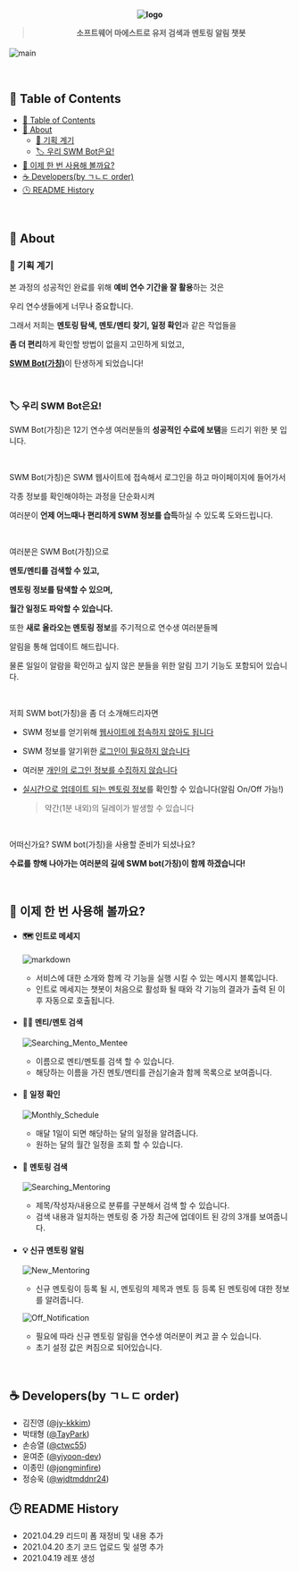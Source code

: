 <h4 align="center"> 

  ![logo](https://i.ibb.co/zHVB6DY/readme-logo.png)
  
  > 소프트웨어 마에스트로 유저 검색과 멘토링 알림 챗봇

</h4>


<p align = "center">

![main](img/Main.gif)

</p>

<br/>

## 🚩 Table of Contents

- [🚩 Table of Contents](#-table-of-contents)
- [🤖 About](#-about)
  - [🥚 기획 계기](#-기획-계기)
  - [🏷️ 우리 SWM Bot은요!](#️-우리-swm-bot은요)
- [🏃 이제 한 번 사용해 볼까요?](#-이제-한-번-사용해-볼까요)
- [☕ Developers(by ㄱㄴㄷ order)](#-developersby-ㄱㄴㄷ-order)
- [🕒 README History](#-readme-history)


<br/>

## 🤖 About

### 🥚 기획 계기

본 과정의 성공적인 완료를 위해 **예비 연수 기간을 잘 활용**하는 것은

우리 연수생들에게 너무나 중요합니다.

그래서 저희는 **멘토링 탐색, 멘토/멘티 찾기, 일정 확인**과 같은 작업들을 

**좀 더 편리**하게 확인할 방법이 없을지 고민하게 되었고, 

<u>**SWM Bot(가칭)**</u>이 탄생하게 되었습니다!

<br/>

### 🏷️ 우리 SWM Bot은요!

SWM Bot(가칭)은 12기 연수생 여러분들의 **성공적인 수료에 보탬**을 드리기 위한 봇 입니다.

<br/>

SWM Bot(가칭)은 SWM 웹사이트에 접속해서 로그인을 하고 마이페이지에 들어가서 

각종 정보를 확인해야하는 과정을 단순화시켜 

여러분이 **언제 어느때나 편리하게 SWM 정보를 습득**하실 수 있도록 도와드립니다.

<br/>

여러분은 SWM Bot(가칭)으로

**멘토/멘티를 검색할 수 있고,**

**멘토링 정보를 탐색할 수 있으며,**

**월간 일정도 파악할 수 있습니다.** 

또한 **새로 올라오는 멘토링 정보**를 주기적으로 연수생 여러분들께 

알림을 통해 업데이트 해드립니다.

물론 일일이 알람을 확인하고 싶지 않은 분들을 위한 알림 끄기 기능도 포함되어 있습니다.

<br/>

저희 SWM bot(가칭)을 좀 더 소개해드리자면


- SWM 정보를 얻기위해 <u>웹사이트에 접속하지 않아도 됩니다</u>

- SWM 정보를 알기위한 <u>로그인이 필요하지 않습니다</u>

- 여러분 <u>개인의 로그인 정보를 수집하지 않습니다</u>

- <u>실시간으로 업데이트 되는 멘토링 정보</u>를 확인할 수 있습니다(알림 On/Off 가능!)
    > 약간(1분 내외)의 딜레이가 발생할 수 있습니다

<br/>

어떠신가요? SWM bot(가칭)을 사용할 준비가 되셨나요?

**수료를 향해 나아가는 여러분의 길에 SWM bot(가칭)이 함께 하겠습니다!**

<br/>

## 🏃 이제 한 번 사용해 볼까요? 

- #### 🗺️ 인트로 메세지

  ![markdown](https://i.ibb.co/SK1jNg2/image.png)

   * 서비스에 대한 소개와 함께 각 기능을 실행 시킬 수 있는 메시지 블록입니다.
   * 인트로 메세지는 챗봇이 처음으로 활성화 될 때와 각 기능의 결과가 출력 된 이후 자동으로 호출됩니다.


- #### 👩‍👦 멘티/멘토 검색

  ![Searching_Mento_Mentee](img/Searching_Mento_Mentee.gif)

  * 이름으로 멘티/멘토를 검색 할 수 있습니다.
  * 해당하는 이름을 가진 멘토/멘티를 관심기술과 함께 목록으로 보여줍니다.

- #### 📅 일정 확인

  ![Monthly_Schedule](img/Monthly_Schedule.gif)

  * 매달 1일이 되면 해당하는 달의 일정을 알려줍니다.
  * 원하는 달의 월간 일정을 조회 할 수 있습니다.


- #### 🔎 멘토링 검색

  ![Searching_Mentoring](img/Searching_Mentoring.gif)
  

  * 제목/작성자/내용으로 분류를 구분해서 검색 할 수 있습니다.
  * 검색 내용과 일치하는 멘토링 중 가장 최근에 업데이트 된 강의 3개를 보여줍니다.


- #### 💡 신규 멘토링 알림

  ![New_Mentoring](img/New_Mentoring.gif)

  * 신규 멘토링이 등록 될 시, 멘토링의 제목과 멘토 등 등록 된 멘토링에 대한 정보를 알려줍니다.

  ![Off_Notification](img/OFF_Notification.gif)

  * 필요에 따라 신규 멘토링 알림을 연수생 여러분이 켜고 끌 수 있습니다. 
  * 초기 설정 값은 켜짐으로 되어있습니다.



<br/>

## ☕ Developers(by ㄱㄴㄷ order)

- 김진영 ([@jy-kkkim](https://github.com/jy-kkkim))
- 박태형 ([@TayPark](https://github.com/TayPark))
- 손승열 ([@ctwc55](https://github.com/ctwc55))
- 윤여준 ([@yjyoon-dev](https://github.com/yjyoon-dev))
- 이종민 ([@jongminfire](https://github.com/jongminfire))
- 정승욱 ([@wjdtmddnr24](https://github.com/wjdtmddnr24))



## 🕒 README History
- 2021.04.29 리드미 폼 재정비 및 내용 추가
- 2021.04.20 초기 코드 업로드 및 설명 추가
- 2021.04.19 레포 생성







